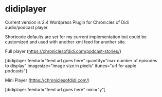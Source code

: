 # didiplayer
Current version is 2.4
Wordpress Plugin for Chronicles of Didi audio/podcast player.

Shortcode defaults are set for my current implementation but could be customized and used with another xml feed for another site.

Full player (https://chroniclesofdidi.com/podcast-stories/)

[didiplayer feedurl="feed url goes here" quantity="max number of episodes to display" imagesize="image size in pixels" itunes="url for apple podcasts"]

Mini Player (https://chroniclesofdidi.com/)

[didiplayer feedurl="feed url goes here" mini="y"]
